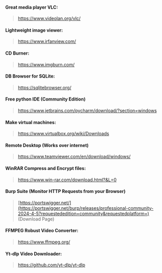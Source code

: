 #### Great media player VLC:
>https://www.videolan.org/vlc/


#### Lightweight image viewer:
>https://www.irfanview.com/


#### CD Burner:
>https://www.imgburn.com/


#### DB Browser for SQLite:
>https://sqlitebrowser.org/


#### Free python IDE (Community Edition)
>https://www.jetbrains.com/pycharm/download/?section=windows


#### Make virtual machines:
>https://www.virtualbox.org/wiki/Downloads


#### Remote Desktop (Works over internet)
>https://www.teamviewer.com/en/download/windows/


#### WinRAR Compress and Encrypt files:
>https://www.win-rar.com/download.html?&L=0


#### Burp Suite (Monitor HTTP Requests from your Browser)
>[https://portswigger.net/](https://portswigger.net/burp/releases/professional-community-2024-4-5?requestededition=community&requestedplatform=) (Download Page)


#### FFMPEG Robust Video Converter:
>https://www.ffmpeg.org/


#### Yt-dlp Video Downloader:
>https://github.com/yt-dlp/yt-dlp
